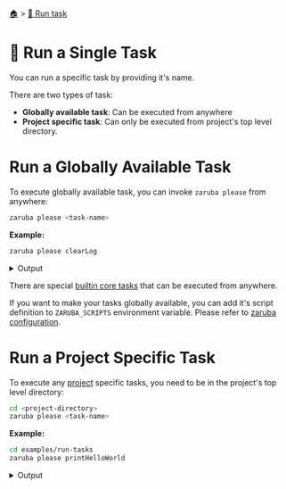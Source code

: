 <!--startTocHeader-->
[🏠](../README.md) > [🏃 Run task](README.md)
# 🍺 Run a Single Task
<!--endTocHeader-->

You can run a specific task by providing it's name.

There are two types of task:

* __Globally available task__: Can be executed from anywhere
* __Project specific task__: Can only be executed from project's top level directory.

# Run a Globally Available Task

To execute globally available task, you can invoke `zaruba please` from anywhere:

```bash
zaruba please <task-name>
```

__Example:__

<!--startCode-->
```bash
zaruba please clearLog
```
 
<details>
<summary>Output</summary>
 
```````
Job Starting...
 Elapsed Time: 3.302µs
 Current Time: 08:35:26
  Run  'clearLog' command on /home/gofrendi/zaruba/docs
   clearLog              08:35:26.543 Log removed
  Successfully running  'clearLog' command
  Job Running...
 Elapsed Time: 105.121619ms
 Current Time: 08:35:26
  
  Job Complete!!! 
  Terminating
  Job Ended...
 Elapsed Time: 306.07297ms
 Current Time: 08:35:26
zaruba please clearLog
```````
</details>
<!--endCode-->

 There are special [builtin core tasks](../core-tasks/README.md) that can be executed from anywhere.
 
 If you want to make your tasks globally available, you can add it's script definition to `ZARUBA_SCRIPTS` environment variable. Please refer to [zaruba configuration](../configuration.md).

# Run a Project Specific Task

To execute any [project](./project/README.md) specific tasks, you need to be in the project's top level directory:

```bash
cd <project-directory>
zaruba please <task-name>
```

__Example:__

<!--startCode-->
```bash
cd examples/run-tasks
zaruba please printHelloWorld
```
 
<details>
<summary>Output</summary>
 
```````
Job Starting...
 Elapsed Time: 1.011µs
 Current Time: 08:35:27
  Run  'printHelloWorld' command on /home/gofrendi/zaruba/docs/examples/run-tasks
   printHelloWorld       08:35:27.003 hello world
  Successfully running  'printHelloWorld' command
  Job Running...
 Elapsed Time: 101.563894ms
 Current Time: 08:35:27
  
  Job Complete!!! 
  Terminating
  Job Ended...
 Elapsed Time: 214.928158ms
 Current Time: 08:35:27
zaruba please printHelloWorld
```````
</details>
<!--endCode-->


<!--startTocSubTopic-->
<!--endTocSubTopic-->